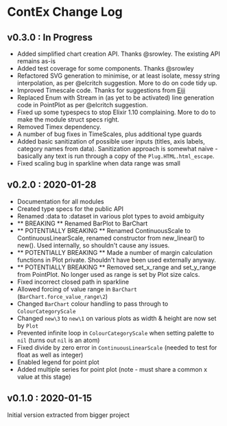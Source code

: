 # ContEx Change Log

## v0.3.0 : In Progress
- Added simplified chart creation API. Thanks @srowley. The existing API remains as-is
- Added test coverage for some components. Thanks @srowley
- Refactored SVG generation to minimise, or at least isolate, messy string interpolation, as per @elcritch suggestion. More to do on code tidy up.
- Improved Timescale code. Thanks for suggestions from [Eiji](https://elixirforum.com/u/eiji/)
- Replaced Enum with Stream in (as yet to be activated) line generation code in PointPlot as per @elcritch suggestion.
- Fixed up some typespecs to stop Elixir 1.10 complaining. More to do to make the module struct specs right.
- Removed Timex dependency.
- A number of bug fixes in TimeScales, plus additional type guards
- Added basic sanitization of possible user inputs (titles, axis labels, category names from data). Sanitization approach is somewhat naive - basically any text is run through a copy of the `Plug.HTML.html_escape`.
- Fixed scaling bug in sparkline when data range was small

## v0.2.0 : 2020-01-28
- Documentation for all modules
- Created type specs for the public API
- Renamed :data to :dataset in various plot types to avoid ambiguity
- ** BREAKING ** Renamed BarPlot to BarChart
- ** POTENTIALLY BREAKING ** Renamed ContinuousScale to ContinuousLinearScale, renamed constructor from new_linear() to new(). Used internally, so shouldn't cause any issues.
- ** POTENTIALLY BREAKING ** Made a number of margin calculation functions in Plot private. Shouldn't have been used externally anyway.
- ** POTENTIALLY BREAKING ** Removed set_x_range and set_y_range from PointPlot. No longer used as range is set by Plot size calcs.
- Fixed incorrect closed path in sparkline
- Allowed forcing of value range in `BarChart` (`BarChart.force_value_range\2`)
- Changed `BarChart` colour handling to pass through to `ColourCategoryScale`
- Changed `new\3` to `new\1` on various plots as width & height are now set by `Plot`
- Prevented infinite loop in `ColourCategoryScale` when setting palette to `nil` (turns out `nil` is an atom)
- Fixed divide by zero error in `ContinuousLinearScale` (needed to test for float as well as integer)
- Enabled legend for point plot
- Added multiple series for point plot (note - must share a common x value at this stage)


## v0.1.0 : 2020-01-15
Initial version extracted from bigger project